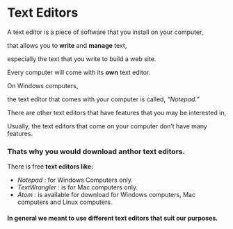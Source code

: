 # Text Editors

A text editor is a piece of software that you install on
your computer,

that allows you to **write** and **manage** text,

especially the text that you write to build a web site.

Every computer will come with its **own** text editor. 

On Windows computers,

the text editor that comes with your computer is called, *“Notepad.”*

There are other text
editors that have features that you may be interested in,

Usually, the text editors that come on your
computer don’t have many features. 

### Thats why you would download anthor text editors.

There is free **text editors like:**

- *Notepad* : for Windows Computers only.
- *TextWrangler* : is for Mac computers only.
- *Atom* : is available for download for Windows
computers, Mac computers and Linux computers.

#### In general we meant to use different text editors that suit our purposes.
